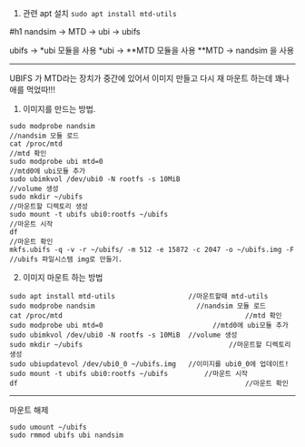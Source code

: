 1. 관련 apt 설치
```sudo apt install mtd-utils```


#h1 nandsim -> MTD -> ubi -> ubifs

ubifs -> *ubi 모듈을 사용
*ubi -> **MTD 모듈을 사용
**MTD -> nandsim 을 사용

*** 
UBIFS 가 MTD라는 장치가 중간에 있어서 이미지 만들고 다시 재 마운트 하는데 꽤나 애를 먹었따!!!

1. 이미지를 만드는 방법.
```
sudo modprobe nandsim 		                                                //nandsim 모듈 로드
cat /proc/mtd							                                               //mtd 확인
sudo modprobe ubi mtd=0						                                       //mtd0에 ubi모듈 추가
sudo ubimkvol /dev/ubi0 -N rootfs -s 10MiB			                          //volume 생성
sudo mkdir ~/ubifs						                                           //마운트할 디렉토리 생성
sudo mount -t ubifs ubi0:rootfs ~/ubifs			                             //마운트 시작
df 								                                                       //마운트 확인
mkfs.ubifs -q -v -r ~/ubifs/ -m 512 -e 15872 -c 2047 -o ~/ubifs.img -F   //ubifs 파일시스템 img로 만들기.

```

2. 이미지 마운트 하는 방법

```
sudo apt install mtd-utils                  //마운트할때 mtd-utils 
sudo modprobe nandsim 		                  //nandsim 모듈 로드
cat /proc/mtd							                  //mtd 확인
sudo modprobe ubi mtd=0				              //mtd0에 ubi모듈 추가
sudo ubimkvol /dev/ubi0 -N rootfs -s 10MiB	//volume 생성
sudo mkdir ~/ubifs						              //마운트할 디렉토리 생성
sudo ubiupdatevol /dev/ubi0_0 ~/ubifs.img   //이미지를 ubi0_0에 업데이트!
sudo mount -t ubifs ubi0:rootfs ~/ubifs			//마운트 시작
df 								                          //마운트 확인

```

***

마운트 해제
```
sudo umount ~/ubifs
sudo rmmod ubifs ubi nandsim
```
